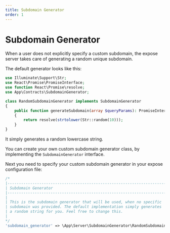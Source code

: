 ```yaml
---
title: Subdomain Generator
order: 1
---
```


# Subdomain Generator

When a user does not explicitly specify a custom subdomain, the expose server takes care of generating a random unique subdomain.

The default generator looks like this:

```php
use Illuminate\Support\Str;
use React\Promise\PromiseInterface;
use function React\Promise\resolve;
use App\Contracts\SubdomainGenerator;

class RandomSubdomainGenerator implements SubdomainGenerator
{
    public function generateSubdomain(array $queryParams): PromiseInterface
    {
        return resolve(strtolower(Str::random(10)));
    }
}
```

It simply generates a random lowercase string.

You can create your own custom subdomain generator class, by implementing the `SubdomainGenerator` interface.

Next you need to specify your custom subdomain generator in your expose configuration file:

```php
/*
|--------------------------------------------------------------------------
| Subdomain Generator
|--------------------------------------------------------------------------
|
| This is the subdomain generator that will be used, when no specific
| subdomain was provided. The default implementation simply generates
| a random string for you. Feel free to change this.
|
*/
'subdomain_generator' => \App\Server\SubdomainGenerator\RandomSubdomainGenerator::class,
```
